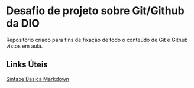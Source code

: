 # Desafio de projeto sobre Git/Github da DIO
Repositório criado para fins de fixação de todo o conteúdo de Git e Github vistos em aula.


## Links Úteis
[Sintaxe Basica Markdown](https://www.markdownguide.org/basic-syntax/)
